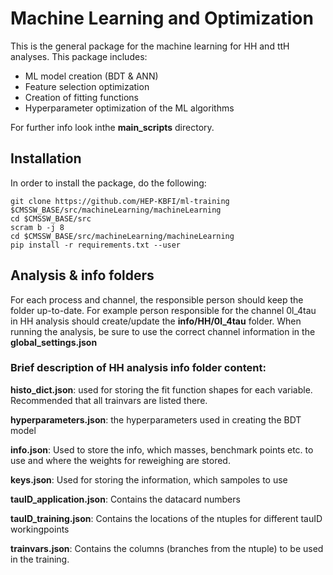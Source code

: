 # Machine Learning and Optimization

This is the general package for the machine learning for HH and ttH analyses. This package includes:

- ML model creation (BDT & ANN)
- Feature selection optimization
- Creation of fitting functions
- Hyperparameter optimization of the ML algorithms

For further info look inthe **main_scripts** directory.

## Installation

In order to install the package, do the following:


````console
git clone https://github.com/HEP-KBFI/ml-training $CMSSW_BASE/src/machineLearning/machineLearning
cd $CMSSW_BASE/src
scram b -j 8
cd $CMSSW_BASE/src/machineLearning/machineLearning
pip install -r requirements.txt --user
````

## Analysis & info folders

For each process and channel, the responsible person should keep the folder up-to-date. For example person responsible for the channel 0l_4tau in HH analysis should create/update the **info/HH/0l_4tau** folder.
When running the analysis, be sure to use the correct channel information in the **global_settings.json**


### Brief description of HH analysis info folder content:

**histo_dict.json**: used for storing the fit function shapes for each variable. Recommended that all trainvars are listed there.

**hyperparameters.json**: the hyperparameters used in creating the BDT model

**info.json**: Used to store the info, which masses, benchmark points etc. to use and where the weights for reweighing are stored.

**keys.json**: Used for storing the information, which sampoles to use

**tauID_application.json**: Contains the datacard numbers

**tauID_training.json**: Contains the locations of the ntuples for different tauID workingpoints

**trainvars.json**: Contains the columns (branches from the ntuple) to be used in the training.




